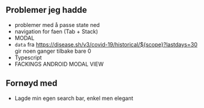 ## Problemer jeg hadde
* problemer med å passe state ned
* navigation for faen (Tab + Stack)
* MODAL
* `data` fra https://disease.sh/v3/covid-19/historical/${scope}?lastdays=30 gir noen ganger tilbake bare 0
* Typescript
* FACKINGS ANDROID MODAL VIEW

## Fornøyd med
* Lagde min egen search bar, enkel men elegant
